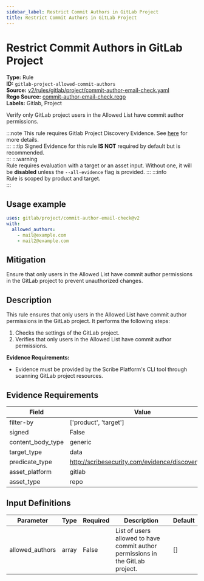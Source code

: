 ```yaml
---
sidebar_label: Restrict Commit Authors in GitLab Project
title: Restrict Commit Authors in GitLab Project
---  
```

# Restrict Commit Authors in GitLab Project  
**Type:** Rule  
**ID:** `gitlab-project-allowed-commit-authors`  
**Source:** [v2/rules/gitlab/project/commit-author-email-check.yaml](https://github.com/scribe-public/sample-policies/blob/main/v2/rules/gitlab/project/commit-author-email-check.yaml)  
**Rego Source:** [commit-author-email-check.rego](https://github.com/scribe-public/sample-policies/blob/main/v2/rules/gitlab/project/commit-author-email-check.rego)  
**Labels:** Gitlab, Project  

Verify only GitLab project users in the Allowed List have commit author permissions.

:::note 
This rule requires Gitlab Project Discovery Evidence. See [here](/docs/platforms/discover#gitlab-discovery) for more details.  
::: 
:::tip 
Signed Evidence for this rule **IS NOT** required by default but is recommended.  
::: 
:::warning  
Rule requires evaluation with a target or an asset input. Without one, it will be **disabled** unless the `--all-evidence` flag is provided.
::: 
:::info  
Rule is scoped by product and target.  
:::  

## Usage example

```yaml
uses: gitlab/project/commit-author-email-check@v2
with:
  allowed_authors:
    - mail@example.com
    - mail2@example.com
```

## Mitigation  
Ensure that only users in the Allowed List have commit author permissions in the GitLab project to prevent unauthorized changes.


## Description  
This rule ensures that only users in the Allowed List have commit author permissions in the GitLab project.
It performs the following steps:

1. Checks the settings of the GitLab project.
2. Verifies that only users in the Allowed List have commit author permissions.

**Evidence Requirements:**
- Evidence must be provided by the Scribe Platform's CLI tool through scanning GitLab project resources.

## Evidence Requirements  
| Field | Value |
|-------|-------|
| filter-by | ['product', 'target'] |
| signed | False |
| content_body_type | generic |
| target_type | data |
| predicate_type | http://scribesecurity.com/evidence/discovery/v0.1 |
| asset_platform | gitlab |
| asset_type | repo |

## Input Definitions  
| Parameter | Type | Required | Description | Default |
|-----------|------|----------|-------------| --------|
| allowed_authors | array | False | List of users allowed to have commit author permissions in the GitLab project. | [] |

